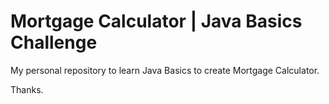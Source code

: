 # Mortgage Calculator | Java Basics Challenge

My personal repository to learn Java Basics to create Mortgage Calculator.

Thanks.
